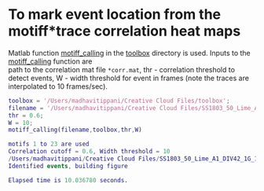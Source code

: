 # To mark event location from the motiff*trace correlation heat maps

Matlab function [motiff_calling](https://github.com/LieberInstitute/CaImg_cellcultures/blob/master/toolbox/motiff_calling.m)
in the [toolbox](https://github.com/LieberInstitute/CaImg_cellcultures/tree/master/toolbox) directory is used. 
Inputs to the [motiff_calling](https://github.com/LieberInstitute/CaImg_cellcultures/blob/master/toolbox/motiff_calling.m) function are\
path to the correlation mat file `*corr.mat`, thr - correlation threshold to detect events, W - width threshold for event in frames (note the traces are interpolated to 10 frames/sec). 

```matlab
toolbox = '/Users/madhavitippani/Creative Cloud Files/toolbox';
filename = '/Users/madhavitippani/Creative Cloud Files/SS1803_50_Lime_A1_DIV42_1G_1corr.mat';
thr = 0.6;
W = 10;
motiff_calling(filename,toolbox,thr,W)

motifs 1 to 23 are used
Correlation cutoff = 0.6, Width threshold = 10
/Users/madhavitippani/Creative Cloud Files/SS1803_50_Lime_A1_DIV42_1G_1corr.mat
Identified events, building figure

Elapsed time is 10.036780 seconds.
```
